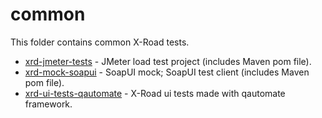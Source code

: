 # common

This folder contains common X-Road tests.

- [xrd-jmeter-tests](xrd-jmeter-tests) - JMeter load test project (includes Maven pom file).
- [xrd-mock-soapui](xrd-mock-soapui) - SoapUI mock; SoapUI test client (includes Maven pom file).
- [xrd-ui-tests-qautomate](xrd-ui-tests-qautomate) - X-Road ui tests made with qautomate framework.
